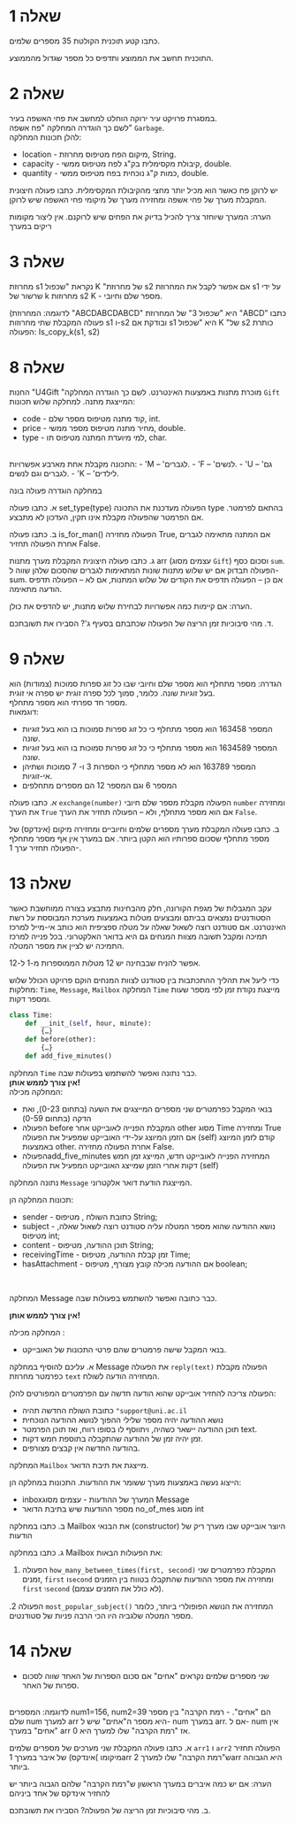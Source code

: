 # שאלה 1 
כתבו קטע תוכנית הקולטת 35 מספרים שלמים. 

התוכנית תחשב את הממוצע ותדפיס כל מספר שגדול מהממוצע.
# שאלה 2 
במסגרת פרויקט עיר ירוקה הוחלט למחשב את פחי האשפה בעיר. <br>
לשם כך הוגדרה המחלקה "פח אשפה" `Garbage`. <br>
 להלן תכונות המחלקה:
 - location - מיקום הפח מטיפוס מחרוזת, String.
 - capacity - קיבולת מקסימלית בק"ג לפח מטיפוס ממשי, double.
 - quantity - כמות ק"ג נוכחית בפח מטיפוס ממשי, double.

יש לרוקן פח כאשר הוא מכיל יותר מחצי מהקיבולת המקסימלית. 
כתבו פעולה חיצונית המקבלת מערך של פחי אשפה ומחזירה מערך של מיקומי פחי האשפה שיש לרוקן.


 הערה: המערך שיוחזר צריך להכיל בדיוק את הפחים שיש לרוקנם. אין ליצור מקומות ריקים במערך

# שאלה 3 
מחרוזת s1 נקראת "שכפול K "של מחרוזת s2 אם אפשר לקבל את המחרוזת s1 על ידי שרשור של k מחרוזות s2
K - מספר שלם וחיובי.
 
(לדוגמה: המחרוזת "ABCDABCDABCD" היא "שכפול 3" של המחרוזת "ABCD”  כתבו פעולה המקבלת שתי מחרוזות s1 ו-s2 ובודקת אם s1 היא "שכפול K "של s2 כותרת הפעולה:
Is_copy_k(s1, s2)

# שאלה 8 
החנות "U4Gift "מוכרת מתנות באמצעות האינטרנט. לשם כך הוגדרה המחלקה `Gift` המייצגת מתנה. למחלקה שלוש תכונות:

- code - קוד מתנה מטיפוס מספר שלם, int.
- price - מחיר מתנה מטיפוס מספר ממשי, double.
- type - למי מיועדת המתנה מטיפוס תו, char.
<br>
התכונה מקבלת אחת מארבע אפשרויות: 
  - 'M – 'לגברים.
  - 'F – 'לנשים.
  -  'U – 'גם לגברים וגם לנשים.
  -  'K – 'לילדים.  

במחלקה הוגדרה פעולה בונה

 א. כתבו פעולה set_type(type) הפעולה מעדכנת את התכונה type בהתאם לפרמטר. אם הפרמטר שהפעולה מקבלת אינו תקין, העדכון לא מתבצע.

 ב. כתבו פעולה is_for_man() הפעולה מחזירה True, אם המתנה מתאימה לגברים אחרת הפעולה תחזיר False.

 ג. כתבו פעולה חיצונית המקבלת מערך מתנות arr (עצמים מסוג `Gift`) וסכום כסף `sum`.
 <br>
  הפעולה תבדוק אם יש שלוש מתנות שונות המתאימות לגברים שהסכום שלהן שווה ל- sum. אם כן – הפעולה תדפיס את הקודים של שלוש המתנות, אם לא – הפעולה תדפיס הודעה מתאימה.
  
  
הערה: אם קיימות כמה אפשרויות לבחירת שלוש מתנות, יש להדפיס את כולן.

 ד. מהי סיבוכיות זמן הריצה של הפעולה שכתבתם בסעיף ג'? הסבירו את תשובתכם.
# שאלה 9
הגדרה: מספר מתחלף הוא מספר שלם וחיובי שבו כל זוג ספרות סמוכות (צמודות) הוא בעל זוגיות שונה. כלומר, סמוך לכל ספרה זוגית יש ספרה אי זוגית. 
<br>
מספר חד ספרתי הוא מספר מתחלף. 
<br>
דוגמאות:

- המספר 163458 הוא מספר מתחלף כי כל זוג ספרות סמוכות בו הוא בעל זוגיות שונה.
- המספר 1634589 הוא מספר מתחלף כי כל זוג ספרות סמוכות בו הוא בעל זוגיות שונה.
- המספר 163789 הוא לא מספר מתחלף כי הספרות 3 ו- 7 סמוכות ושתיהן אי-זוגיות.
- המספר 6 וגם המספר 12 הם מספרים מתחלפים


א. כתבו פעולה `exchange(number)` הפעולה מקבלת מספר שלם חיובי `number` ומחזירה את הערך `True`  אם הוא מספר מתחלף, ולא – הפעולה תחזיר את הערך `False`.

ב. כתבו פעולה המקבלת מערך מספרים שלמים וחיוביים ומחזירה מיקום (אינדקס) של מספר מתחלף שסכום ספרותיו הוא הקטן ביותר. אם במערך אין אף מספר מתחלף הפעולה תחזיר ערך 1-.
# שאלה 13
 עקב המגבלות של מגפת הקורונה, חלק מהבחינות מתבצע בצורה ממוחשבת כאשר הסטודנטים נמצאים בביתם ומבצעים מטלות באמצעות מערכת המבוססת על רשת האינטרנט. אם סטודנט רוצה לשאול שאלה על מטלה ספציפית הוא כותב אי-מייל למרכז תמיכה ומקבל תשובה מצוות המנחים גם היא בדואר האלקטרוני. בכל פנייה למרכז התמיכה יש לציין את מספר המטלה.

 אפשר להניח שבבחינה יש 12 מטלות הממוספרות מ-1 ל-12.
 
 כדי ליעל את תהליך ההתכתבות בין סטודנט לצוות המנחים הוקם פרויקט הכולל שלוש מחלקות:
 `Time`, `Message`, `Mailbox` 
המחלקה `Time` מייצגת נקודת זמן לפי מספר שעות ומספר דקות.

```py
class Time:
	def __init_(self, hour, minute):
		{…}
	def before(other):
		{…}
	def add_five_minutes()
```
 המחלקה `Time` כבר נתונה ואפשר להשתמש בפעולות שבה.
<br> 
<b>אין צורך לממש אותן! </b>
<br>
המחלקה מכילה:
 - בנאי המקבל כפרמטרים שני מספרים המייצגים את השעה (בתחום 0-23), ואת הדקה (בתחום 0-59) 
- הפעולה before המקבלת הפנייה לאובייקט אחר other מסוג Time ומחזירה True אם הזמן המיוצג על-ידי האובייקט שמפעיל את הפעולה (self) קודם לזמן המיוצג באמצעות other.  אחרת הפעולה מחזירה False.
 - הפעולהadd_five_minutes  המחזירה הפנייה לאובייקט חדש, המייצג זמן חמש דקות אחרי הזמן שמייצג האובייקט המפעיל את הפעולה (self) 

נתונה המחלקה `Message` המייצגת הודעת דואר אלקטרוני.

 תכונות המחלקה הן:
 <br>
- sender - כתובת השולח , מטיפוס String; 
- subject - נושא ההודעה שהוא מספר המטלה עליה סטודנט רוצה לשאול שאלה, מטיפוס int;
- content - תוכן ההודעה, מטיפוס String;
- receivingTime - זמן קבלת ההודעה, מטיפוס Time;
- hasAttachment - אם ההודעה מכילה קובץ מצורף, מטיפוס boolean;
<br>

 המחלקה Message כבר כתובה ואפשר להשתמש בפעולות שבה. 
 
 <b>אין צורך לממש אותן! </b>

המחלקה מכילה :
- בנאי המקבל שישה פרמטרים שהם פרטי התכונות של האובייקט.

א. עליכם להוסיף במחלקה Message את הפעולה `reply(text)` הפעולה מקבלת כפרמטר מחרוזת `text` המחזירה הודעה לשולח.

 הפעולה צריכה להחזיר אובייקט שהוא הודעה חדשה עם הפרמטרים המפורטים להלן:

- כתובת השולח החדשה תהיה  `"support@uni.ac.il`
- נושא ההודעה יהיה מספר שלילי ההפוך לנושא ההודעה הנוכחית 
- תוכן ההודעה יישאר כשהיה, ויתווסף לו בסופו רווח, ואז תוכן הפרמטר text.
- זמן יהיה זמן של ההודעה שהתקבלה בתוספת חמש דקות.
- בהודעה החדשה אין קבצים מצורפים.

 המחלקה `Mailbox` מייצגת את תיבת הדואר.

הייצוג נעשה באמצעות מערך ששומר את ההודעות. התכונות במחלקה הן:

- inboxהמערך של ההודעות  - עצמים מסוג Message
- מספר ההודעות שיש בתיבת הדואר   no_of_mes מסוג int

ב. כתבו במחלקה Mailbox את הבנאי (constructor) היוצר אובייקט שבו מערך ריק של הודעות
 
 ג. כתבו במחלקה Mailbox את הפעולות הבאות: 
1. הפעולה `how_many_between_times(first, second)` המקבלת כפרמטרים שני זמנים, `first` ו`second` ומחזירה את מספר ההודעות שהתקבלו בטווח בין הזמנים `first` `וsecond` (לא כולל את הזמנים עצמם).
 
 .2 הפעולה `most_popular_subject()` המחזירה את הנושא הפופולרי ביותר, כלומר מספר המטלה שלגביה היו הכי הרבה פניות של סטודנטים.

# שאלה 14
- שני מספרים שלמים נקראים "אחים" אם סכום הספרות של האחד שווה לסכום ספרות של האחר. 
<br>
לדוגמה: המספרים num1=156, num2=39 הם "אחים".
- רמת הקרבה" בין מספר שלם num למערך arr היא מספר ה"אחים" שיש ל- num במערך arr.  אם ל- num אין "אחים" במערך arr אז "רמת הקרבה" שלו למערך היא 0.

א. כתבו פעולה המקבלת שני מערכים של מספרים שלמים `arr1` ו `arr2` הפעולה תחזיר מיקומו )אינדקס) של איבר במערך 1arr ש"רמת הקרבה" שלו למערך 2arr  היא הגבוהה ביותר. 

הערה: אם יש כמה איברים במערך הראשון ש"רמת הקרבה" שלהם הגבוה ביותר יש להחזיר אינדקס של אחד ביניהם

 ב. מהי סיבוכיות זמן הריצה של הפעולה? הסבירו את תשובתכם.
